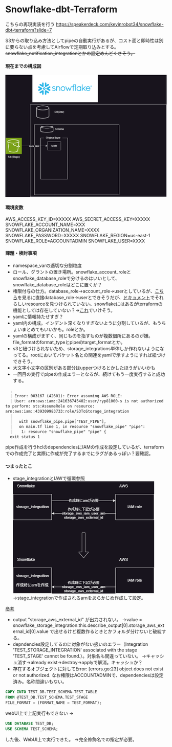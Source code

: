 # Snowflake-dbt-Terraform
こちらの再現実装を行う
https://speakerdeck.com/kevinrobot34/snowflake-dbt-terraform?slide=7

S3からの取り込み方法としてpipeの自動実行があるが、コスト面と即時性は別に要らない点を考慮してAirflowで定期取り込みとする。
~~snowflake_notification_integrationとかの設定めんどくさそう。~~

#### 現在までの構成図
![](images/構成図.drawio.png)

#### 環境変数
AWS_ACCESS_KEY_ID=XXXXX
AWS_SECRET_ACCESS_KEY=XXXXX
SNOWFLAKE_ACCOUNT_NAME=XXX
SNOWFLAKE_ORGANIZATION_NAME=XXXX
SNOWFLAKE_PASSWORD=XXXXX
SNOWFLAKE_REGION=us-east-1
SNOWFLAKE_ROLE=ACCOUNTADMIN
SNOWFLAKE_USER=XXXX

#### 課題・検討事項
- namespace_varの適切な分割粒度
- ロール、グラントの置き場所。snowflake_account_roleとsnowflake_database_roleで分けるのはいいとして、snowflake_database_roleはどこに置くか？
- 権限付与の仕方。database_role→account_role→userとしているが、[こちら](https://docs.snowflake.com/en/user-guide/security-access-control-overview)を見るに直接database_role→userとできそうだが、[ドキュメント](https://registry.terraform.io/providers/snowflakedb/snowflake/latest/docs/resources/grant_database_role)でそれらしいresourceを見つけられていない。snowflakeにはあるがterraformの機能としては存在していない？→[これ](https://registry.terraform.io/providers/snowflakedb/snowflake/latest/docs/resources/grant_privileges_to_account_role)でいけそう。
- yamlに情報持たせすぎ？
- yaml内の構成。インデント深くなりすぎないように分割しているが、もうちょいまとめてもいいかも。roleとか。
- yamlの構成がまずく、同じものを指すものが複数個所にあるのが嫌。file_formatのformat_typeとpipeのtarget_formatとか。
- s3と紐づけられないため、storage_integrations単体しか作れないようになってる。rootにおいてバケット名との関連をyamlで示すようにすれば紐づけできそう。
- 大文字小文字の区別がある部分はupperつけるとかしたほうがいいかも
- 一回目の実行でpipeの作成エラーとなるが、続けてもう一度実行すると成功する。
~~~
  ╷
  │ Error: 003167 (42601): Error assuming AWS_ROLE:
  │ User: arn:aws:iam::241636745402:user/ryp81000-s is not authorized to perform: sts:AssumeRole on resource: arn:aws:iam::439309983733:role/S3ToStorage_integration
  │
  │   with snowflake_pipe.pipe["TEST_PIPE"],
  │   on main.tf line 1, in resource "snowflake_pipe" "pipe":
  │    1: resource "snowflake_pipe" "pipe" {
  exit status 1
~~~
pipe作成を行うhclのdependenciesにIAMの作成を設定しているが、terraformでの作成完了と実際に作成が完了するまでにラグがあるっぽい？要確認。

#### つまったとこ
- stage_integrationとIAWで循環参照
![](images/循環参照.drawio.png)
→stage_integrationで作成されるarnをあらかじめ作成して設定。

[参考](https://docs.snowflake.com/ja/user-guide/data-load-s3-config-storage-integration)
- output "storage_aws_external_id" が出力されない。
→value = snowflake_storage_integration.this.describe_output[0].storage_aws_external_id[0].value
で出せるけど複数作るときとかフォルダ分けないと破綻する。
- depndencies設定してるのに対象がない扱いのエラー（Integration 'TEST_STORAGE_INTEGRATION' associated with the stage 'TEST_STAGE' cannot be found.）。対象名も間違っていない。
→キャッシュ消す→already exist→destroy→applyで解消。キャッシュか？
- 存在するオブジェクトに対してError: [errors.go:23] object does not exist or not authorized. なお権限はACCOUNTADMINで、dependenciesは設定済み。名称間違いもない。
~~~sql
COPY INTO TEST_DB.TEST_SCHEMA.TEST_TABLE
FROM @TEST_DB.TEST_SCHEMA.TEST_STAGE
FILE_FORMAT = (FORMAT_NAME = TEST_FORMAT);
~~~
webUI上で上記実行もできない
→
~~~sql
USE DATABASE TEST_DB;
USE SCHEMA TEST_SCHEMA;
~~~
した後、WebUI上で実行できた。
→完全修飾名での指定が必要。
